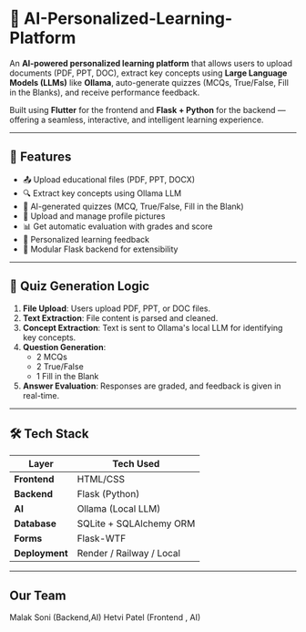 # 🧠 AI-Personalized-Learning-Platform

An **AI-powered personalized learning platform** that allows users to upload documents (PDF, PPT, DOC), extract key concepts using **Large Language Models (LLMs)** like **Ollama**, auto-generate quizzes (MCQs, True/False, Fill in the Blanks), and receive performance feedback.

Built using **Flutter** for the frontend and **Flask + Python** for the backend — offering a seamless, interactive, and intelligent learning experience.

---

## 🚀 Features

- 📤 Upload educational files (PDF, PPT, DOCX)
- 🔍 Extract key concepts using Ollama LLM
- 🧠 AI-generated quizzes (MCQ, True/False, Fill in the Blank)
- 📸 Upload and manage profile pictures
- 📊 Get automatic evaluation with grades and score
- 🎯 Personalized learning feedback
- 🧩 Modular Flask backend for extensibility

---

## 🧠 Quiz Generation Logic

1. **File Upload**: Users upload PDF, PPT, or DOC files.
2. **Text Extraction**: File content is parsed and cleaned.
3. **Concept Extraction**: Text is sent to Ollama's local LLM for identifying key concepts.
4. **Question Generation**: 
   - 2 MCQs
   - 2 True/False
   - 1 Fill in the Blank
5. **Answer Evaluation**: Responses are graded, and feedback is given in real-time.

---

## 🛠️ Tech Stack

| Layer       | Tech Used                      |
|-------------|-------------------------------|
| **Frontend** |  HTML/CSS                     |
| **Backend**  | Flask (Python)                |
| **AI**       | Ollama (Local LLM)            |
| **Database** | SQLite + SQLAlchemy ORM       |
| **Forms**    | Flask-WTF                     |
| **Deployment** | Render / Railway / Local    |

---

## Our Team
Malak Soni (Backend,AI)
Hetvi Patel (Frontend , AI)

